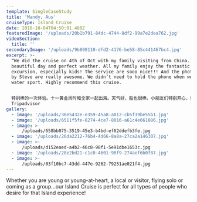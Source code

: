 ```yaml
---
template: SingleCaseStudy
title: 'Mandy, Aus'
cruiseType: Island Cruise
date: 2018-10-04T04:50:01.480Z
featuredImage: '/uploads/20b1b791-84dc-4744-8df2-99a7e2dea762.jpg'
videoSection:
  title: ''
secondaryImage: '/uploads/9b808110-dfd2-4176-be58-85c441467bc4.jpg'
excerpt: >-
  “We did the cruise on 4th of Oct with my family visiting from China. It’s a
  beautiful day and perfect weather. All my family enjoy the fantastic sailing
  excursion, especially kids! The service are sooo nice!!! And the photos took
  by Steve are really awesome. We didn’t need to hold the phone when we play
  water sport. Highly recommend this cruise.


  特别棒的一次体验。十一黄金周时和全家一起出海。天气好，船也很棒。小朋友们特别开心，整个船上跑来跑去，还体验了扬帆。老板提供的火烈鸟游泳圈特别适合照相，还有paddle很有挑战性。服务贴心，人超级好。特别还提供免费的照相服务，随时抓拍，不怕没有好照片。强烈推荐！”
  Tripadvisor
gallery:
  - image: '/uploads/30e5432e-e359-45a8-a012-cb5f39be55b1.jpg'
  - image: '/uploads/6511f5fe-8274-4ce7-8016-a61c4e661086.jpg'
  - image: >-
      /uploads/658bb075-3519-45e3-b4bd-ef62ddefb3fe.jpg
  - image: '/uploads/26da2212-76b4-4d66-8a8a-27ca2a146307.jpg'
  - image: >-
      /uploads/d152eaed-a4b2-46c8-98f1-5e91dbe1653c.jpg
  - image: '/uploads/28e2bd21-c1c0-4601-98f9-274aef6b0f87.jpg'
  - image: >-
      /uploads/03f10bc7-43dd-447e-9262-79251ae021f4.jpg
---
```

Whether you are young or young-at-heart, a local or visitor, flying solo or coming as a group…our Island Cruise is perfect for all types of people who desire for that Island experience!
